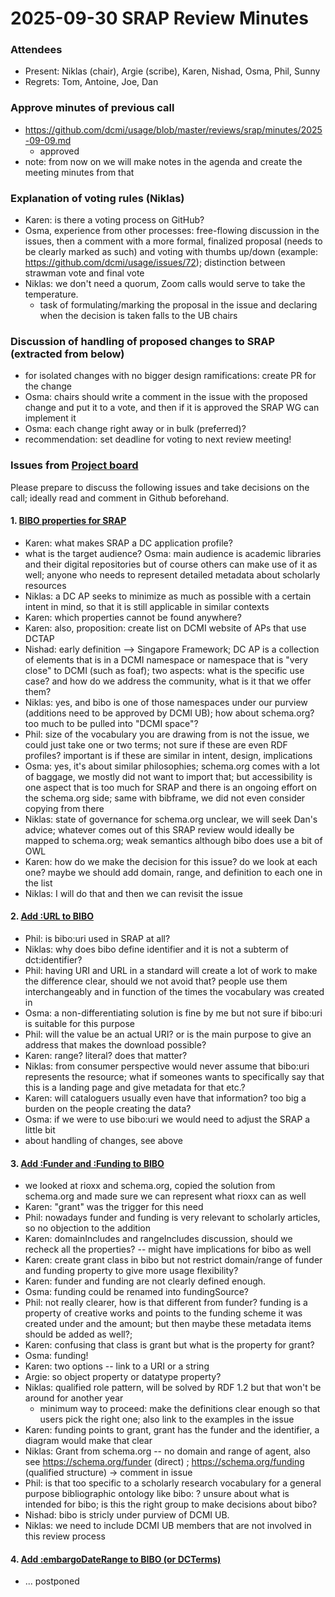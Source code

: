 # 2025-09-30 SRAP Review Minutes

### Attendees
- Present: Niklas (chair), Argie (scribe), Karen, Nishad, Osma, Phil, Sunny 
- Regrets: Tom, Antoine, Joe, Dan

### Approve minutes of previous call
- https://github.com/dcmi/usage/blob/master/reviews/srap/minutes/2025-09-09.md
  - approved
- note: from now on we will make notes in the agenda and create the meeting minutes from that

### Explanation of voting rules (Niklas)
- Karen: is there a voting process on GitHub?
- Osma, experience from other processes: free-flowing discussion in the issues, then a comment with a more formal, finalized proposal (needs to be clearly marked as such) and voting with thumbs up/down (example: https://github.com/dcmi/usage/issues/72); distinction between strawman vote and final vote
- Niklas: we don't need a quorum, Zoom calls would serve to take the temperature.
  - task of formulating/marking the proposal in the issue and declaring when the decision is taken falls to the UB chairs

### Discussion of handling of proposed changes to SRAP (extracted from below)
- for isolated changes with no bigger design ramifications: create PR for the change
- Osma: chairs should write a comment in the issue with the proposed change and put it to a vote, and then if it is approved the SRAP WG can implement it
- Osma: each change right away or in bulk (preferred)? 
- recommendation: set deadline for voting to next review meeting!

### Issues from [Project board](https://github.com/orgs/dcmi/projects/4/views/1)

Please prepare to discuss the following issues and take decisions on the call; ideally read and comment in Github beforehand.

#### 1. [BIBO properties for SRAP](https://github.com/dcmi/dc-srap/issues/74)
- Karen: what makes SRAP a DC application profile?
- what is the target audience? Osma: main audience is academic libraries and their digital repositories but of course others can make use of it as well; anyone who needs to represent detailed metadata about scholarly resources
- Niklas: a DC AP seeks to minimize as much as possible with a certain intent in mind, so that it is still applicable in similar contexts
- Karen: which properties cannot be found anywhere?
- Karen: also, proposition: create list on DCMI website of APs that use DCTAP
- Nishad: early definition --> Singapore Framework; DC AP is a collection of elements that is in a DCMI namespace or namespace that is "very close" to DCMI (such as foaf); two aspects: what is the specific use case? and how do we address the community, what is it that we offer them?
- Niklas: yes, and bibo is one of those namespaces under our purview (additions need to be approved by DCMI UB); how about schema.org? too much to be pulled into "DCMI space"?
- Phil: size of the vocabulary you are drawing from is not the issue, we could just take one or two terms; not sure if these are even RDF profiles? important  is if these are similar in intent, design, implications
- Osma: yes, it's about similar philosophies; schema.org comes with a lot of baggage, we mostly did not want to import that; but accessibility is one aspect that is too much for SRAP and there is an ongoing effort on the schema.org side; same with bibframe, we did not even consider copying from there
- Niklas: state of governance for schema.org unclear, we will seek Dan's advice; whatever comes out of this SRAP review would ideally be mapped to schema.org; weak semantics although bibo does use a bit of OWL
- Karen: how do we make the decision for this issue? do we look at each one? maybe we should add domain, range, and definition to each one in the list
- Niklas: I will do that and then we can revisit the issue

#### 2. [Add :URL to BIBO](https://github.com/dcmi/dc-srap/issues/78)
- Phil: is bibo:uri used in SRAP at all?
- Niklas: why does bibo define identifier and it is not a subterm of dct:identifier?
- Phil: having URI and URL in a standard will create a lot of work to make the difference clear, should we not avoid that? people use them interchangeably and in function of the times the vocabulary was created in
- Osma: a non-differentiating solution is fine by me but not sure if bibo:uri is suitable for this purpose
- Phil: will the value be an actual URI? or is the main purpose to give an address that makes the download possible?
- Karen: range? literal? does that matter?
- Niklas: from consumer perspective would never assume that bibo:uri represents the resource; what if someones wants to specifically say that this is a landing page and give metadata for that etc.?
- Karen: will cataloguers usually even have that information? too big a burden on the people creating the data?
- Osma: if we were to use bibo:uri we would need to adjust the SRAP a little bit
- about handling of changes, see above

#### 3. [Add :Funder and :Funding to BIBO](https://github.com/dcmi/dc-srap/issues/77)
- we looked at rioxx and schema.org, copied the solution from schema.org and made sure we can represent what rioxx can as well
- Karen: "grant" was the trigger for this need
- Phil: nowadays funder and funding is very relevant to scholarly articles, so no objection to the addition
- Karen: domainIncludes and rangeIncludes discussion, should we recheck all the properties? -- might have implications for bibo as well
- Karen: create grant class in bibo but not restrict domain/range of funder and funding property to give more usage flexibility?
- Karen: funder and funding are not clearly defined enough.
- Osma: funding could be renamed into fundingSource?
- Phil: not really clearer, how is that different from funder? funding is a property of creative works and points to the funding scheme it was created under and the amount; but then maybe these metadata items should be added as well?;
- Karen: confusing that class is grant but what is the property for grant?
- Osma: funding!
- Karen: two options -- link to a URI or a string
- Argie: so object property or datatype property?
- Niklas: qualified role pattern, will be solved by RDF 1.2 but that won't be around for another year
  - minimum way to proceed: make the definitions clear enough so that users pick the right one; also link to the examples in the issue
- Karen: funding points to grant, grant has the funder and the identifier, a diagram would make that clear
- Niklas: Grant from schema.org -- no domain and range of agent, also see https://schema.org/funder (direct) ; https://schema.org/funding (qualified structure) -> comment in issue
- Phil: is that too specific to a scholarly research vocabulary for a general purpose bibliographic ontology like bibo: ? unsure about what is intended for bibo; is this the right group to make decisions about bibo?
- Nishad: bibo is stricly under purview of DCMI UB.
- Niklas: we need to include DCMI UB members that are not involved in this review process

#### 4. [Add :embargoDateRange to BIBO (or DCTerms)](https://github.com/dcmi/dc-srap/issues/81)
- ... postponed
